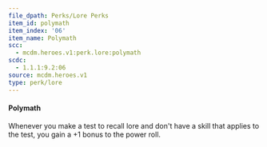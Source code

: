 ```yaml
---
file_dpath: Perks/Lore Perks
item_id: polymath
item_index: '06'
item_name: Polymath
scc:
  - mcdm.heroes.v1:perk.lore:polymath
scdc:
  - 1.1.1:9.2:06
source: mcdm.heroes.v1
type: perk/lore
---
```


#### Polymath

Whenever you make a test to recall lore and don't have a skill that applies to the test, you gain a +1 bonus to the power roll.
